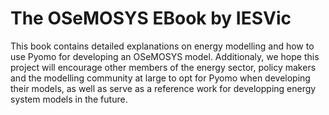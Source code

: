 # The OSeMOSYS EBook by IESVic
This book contains detailed explanations on energy modelling and how to use Pyomo for developing an OSeMOSYS model. Additionaly, we hope this project will encourage other members of the energy sector, policy makers and the modelling community at large to opt for Pyomo when developing their models, as well as serve as a reference work for developping energy system models in the future.
